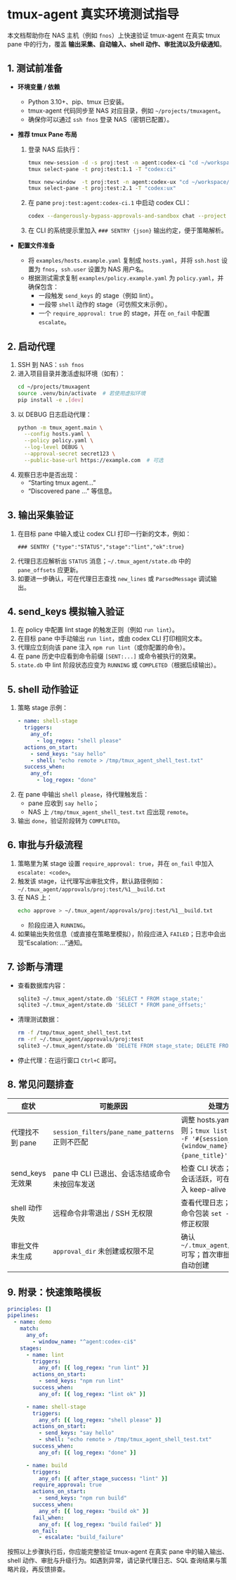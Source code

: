 # tmux-agent 真实环境测试指导

本文档帮助你在 NAS 主机（例如 `fnos`）上快速验证 tmux-agent 在真实 tmux pane 中的行为，覆盖 **输出采集、自动输入、shell 动作、审批流以及升级通知**。

## 1. 测试前准备

- **环境变量 / 依赖**  
  - Python 3.10+、pip、tmux 已安装。
  - tmux-agent 代码同步至 NAS 对应目录，例如 `~/projects/tmuxagent`。
  - 确保你可以通过 `ssh fnos` 登录 NAS（密钥已配置）。

- **推荐 tmux Pane 布局**  
  1. 登录 NAS 后执行：
     ```bash
     tmux new-session -d -s proj:test -n agent:codex-ci "cd ~/workspace/storyapp && bash"
     tmux select-pane -t proj:test:1.1 -T "codex:ci"

     tmux new-window  -t proj:test -n agent:codex-ux "cd ~/workspace/storyapp && bash"
     tmux select-pane -t proj:test:2.1 -T "codex:ux"
     ```
  2. 在 pane `proj:test:agent:codex-ci.1` 中启动 codex CLI：
     ```bash
     codex --dangerously-bypass-approvals-and-sandbox chat --project storyapp
     ```
  3. 在 CLI 的系统提示里加入 `### SENTRY {json}` 输出约定，便于策略解析。

- **配置文件准备**  
  - 将 `examples/hosts.example.yaml` 复制成 `hosts.yaml`，并将 `ssh.host` 设置为 `fnos`，`ssh.user` 设置为 NAS 用户名。
  - 根据测试需求复制 `examples/policy.example.yaml` 为 `policy.yaml`，并确保包含：
    - 一段触发 `send_keys` 的 stage（例如 lint）。
    - 一段带 `shell` 动作的 stage（可仿照文末示例）。
    - 一个 `require_approval: true` 的 stage，并在 `on_fail` 中配置 `escalate`。

## 2. 启动代理

1. SSH 到 NAS：`ssh fnos`
2. 进入项目目录并激活虚拟环境（如有）：
   ```bash
   cd ~/projects/tmuxagent
   source .venv/bin/activate  # 若使用虚拟环境
   pip install -e .[dev]
   ```
3. 以 DEBUG 日志启动代理：
   ```bash
   python -m tmux_agent.main \
     --config hosts.yaml \
     --policy policy.yaml \
     --log-level DEBUG \
     --approval-secret secret123 \
     --public-base-url https://example.com  # 可选
   ```
4. 观察日志中是否出现：
   - “Starting tmux agent…”
   - “Discovered pane …” 等信息。

## 3. 输出采集验证

1. 在目标 pane 中输入或让 codex CLI 打印一行新的文本，例如：
   ```
   ### SENTRY {"type":"STATUS","stage":"lint","ok":true}
   ```
2. 代理日志应解析出 `STATUS` 消息；`~/.tmux_agent/state.db` 中的 `pane_offsets` 应更新。
3. 如要进一步确认，可在代理日志查找 `new_lines` 或 `ParsedMessage` 调试输出。

## 4. send_keys 模拟输入验证

1. 在 policy 中配置 lint stage 的触发正则（例如 `run lint`）。
2. 在目标 pane 中手动输出 `run lint`，或由 codex CLI 打印相同文本。
3. 代理应立刻向该 pane 注入 `npm run lint`（或你配置的命令）。
4. 在 pane 历史中应看到命令前缀 `[SENT:...]` 或命令被执行的效果。
5. `state.db` 中 lint 阶段状态应变为 `RUNNING` 或 `COMPLETED`（根据后续输出）。

## 5. shell 动作验证

1. 策略 stage 示例：
   ```yaml
   - name: shell-stage
     triggers:
       any_of:
         - log_regex: "shell please"
     actions_on_start:
       - send_keys: "say hello"
       - shell: "echo remote > /tmp/tmux_agent_shell_test.txt"
     success_when:
       any_of:
         - log_regex: "done"
   ```
2. 在 pane 中输出 `shell please`，待代理触发后：
   - pane 应收到 `say hello`；
   - NAS 上 `/tmp/tmux_agent_shell_test.txt` 应出现 `remote`。
3. 输出 `done`，验证阶段转为 `COMPLETED`。

## 6. 审批与升级流程

1. 策略里为某 stage 设置 `require_approval: true`，并在 `on_fail` 中加入 `escalate: <code>`。
2. 触发该 stage，让代理写出审批文件，默认路径例如：
   `~/.tmux_agent/approvals/proj:test/%1__build.txt`
3. 在 NAS 上：
   ```bash
   echo approve > ~/.tmux_agent/approvals/proj:test/%1__build.txt
   ```
   - 阶段应进入 `RUNNING`。
4. 如果输出失败信息（或直接在策略里模拟），阶段应进入 `FAILED`；日志中会出现“Escalation: …”通知。

## 7. 诊断与清理

- 查看数据库内容：
  ```bash
  sqlite3 ~/.tmux_agent/state.db 'SELECT * FROM stage_state;'
  sqlite3 ~/.tmux_agent/state.db 'SELECT * FROM pane_offsets;'
  ```
- 清理测试数据：
  ```bash
  rm -f /tmp/tmux_agent_shell_test.txt
  rm -rf ~/.tmux_agent/approvals/proj:test
  sqlite3 ~/.tmux_agent/state.db 'DELETE FROM stage_state; DELETE FROM pane_offsets; DELETE FROM approval_tokens;'
  ```
- 停止代理：在运行窗口 `Ctrl+C` 即可。

## 8. 常见问题排查

| 症状 | 可能原因 | 处理方式 |
| ---- | -------- | -------- |
| 代理找不到 pane | `session_filters`/`pane_name_patterns` 正则不匹配 | 调整 hosts.yaml 中的正则；`tmux list-panes -a -F '#{session_name} #{window_name} #{pane_title}'` 辅助调试 |
| send_keys 无效果 | pane 中 CLI 已退出、会话冻结或命令未按回车发送 | 检查 CLI 状态；若需保持会话活跃，可在策略中加入 keep-alive |
| shell 动作失败 | 远程命令非零退出 / SSH 无权限 | 查看代理日志；必要时为命令包装 `set -xe` 报错、修正权限 |
| 审批文件未生成 | `approval_dir` 未创建或权限不足 | 确认 `~/.tmux_agent/approvals` 可写；首次审批时代理会自动创建 |

## 9. 附录：快速策略模板

```yaml
principles: []
pipelines:
  - name: demo
    match:
      any_of:
        - window_name: "^agent:codex-ci$"
    stages:
      - name: lint
        triggers:
          any_of: [{ log_regex: "run lint" }]
        actions_on_start:
          - send_keys: "npm run lint"
        success_when:
          any_of: [{ log_regex: "lint ok" }]

      - name: shell-stage
        triggers:
          any_of: [{ log_regex: "shell please" }]
        actions_on_start:
          - send_keys: "say hello"
          - shell: "echo remote > /tmp/tmux_agent_shell_test.txt"
        success_when:
          any_of: [{ log_regex: "done" }]

      - name: build
        triggers:
          any_of: [{ after_stage_success: "lint" }]
        require_approval: true
        actions_on_start:
          - send_keys: "npm run build"
        success_when:
          any_of: [{ log_regex: "build ok" }]
        fail_when:
          any_of: [{ log_regex: "build failed" }]
        on_fail:
          - escalate: "build_failure"
```

按照以上步骤执行后，你应能完整验证 tmux-agent 在真实 pane 中的输入输出、shell 动作、审批与升级行为。如遇到异常，请记录代理日志、SQL 查询结果与策略片段，再反馈排查。
